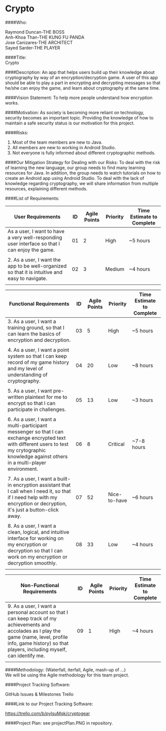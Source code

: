 # Crypto

####Who:

Raymond Duncan-THE BOSS <br>
Anh-Khoa Than-THE KUNG FU PANDA	<br>
Jose Canizares-THE ARCHITECT <br>
Sayed Sarder-THE PLAYER  <br>

####Title: <br>
Crypto


####Description: 
An app that helps users build up their knowledge about cryptography by way of an encryption/decryption game. A user of this app should be able to play a part in encrypting and decrypting messages so that he/she can enjoy the game, and learn about cryptography at the same time.

####Vision Statement: 
To help more people understand how encryption works.

####Motivation: 
As society is becoming more reliant on technology, security becomes an important topic. Providing the knowledge of how to maintain a safe security status is our motivation for this project. 

####Risks:
1) Most of the team members are new to Java. <br>
2) All members are new to working in Android Studio. <br>
3) Not everyone is fully informed about different cryptographic methods. <br>

####Our Mitigation Strategy for Dealing with our Risks:
To deal with the risk of learning the new language, our group needs to find many learning resources for Java. In addition, the group needs to watch tutorials on how to create an Android app using Android Studio. To deal with the lack of knowledge regarding cryptography, we will share information from multiple resources, explaining different methods.

####List of Requirements: 


| User Requirements   | ID | Agile Points | Priority | Time Estimate to Complete |
|---|---|---|---|---|
|  As a user, I want to have a very well-responding user interface so that I can enjoy the game. | 01 |  2 | High | ~5 hours
| | | | | |
|  2. As a user, I want the app to be well-organized so that it is intuitive and easy to navigate.  | 02  | 3 | Medium| ~4 hours
| | | | | |



| Functional Requirements  | ID | Agile Points | Priority | Time Estimate to Complete|
|---|---|---|---|---|
|  3. As a user, I want a training ground, so that I can learn the basics of encryption and decryption. | 03  | 5 | High |  ~5 hours
| | | | | |
|  4. As a user, I want a point system so that I can keep record of my game history and my level of understanding of cryptography.  | 04 | 20 |	Low | ~8 hours
| | | | | |
|  5. As a user, I want pre-written plaintext for me to encrypt so that I can participate in challenges. | 05  | 13 | Low | ~3 hours
| | | | | |
|  6. As a user, I want a multi-participant messenger so that I can exchange encrypted text with different users to test my crytographic knowledge against others in a multi-player environment. | 06 | 8 | Critical | ~7-8 hours
| | | | | |
|  7. As a user, I want a built-in encryption assistant that I call when I need it, so that if I need help with my encryption or decryption, it's just a button-click away. | 07 |	52  | Nice-to-have| ~6 hours
| | | | | |
|  8. As a user, I want a clean, logical, and intuitive interface for working on my encryption or decryption so that I can work on my encryption or decryption smoothly. | 08 | 33 | Low |  ~4 hours
| | | | | |


| Non-Functional Requirements   |ID | Agile Points | Priority | Time Estimate to Complete|
|---|---|---|---|---|
|  9. As a user, I want a personal account so that I can keep track of my achievements and accolades as I play the game (name, level, profile info, game history) so that players, including myself, can identify me. | 09  |  1 |High |~4 hours|
| | | | | |


####Methodology: (Waterfall, iterfall, Agile, mash-up of …) <br>
We will be using the Agile methodology for this team project.

####Project Tracking Software:

GitHub Issues & Milestones
Trello

####Link to our Project Tracking Software: 

https://trello.com/b/pyIsuMqk/cryptogear

####Project Plan: 
see projectPlan.PNG in repository.
